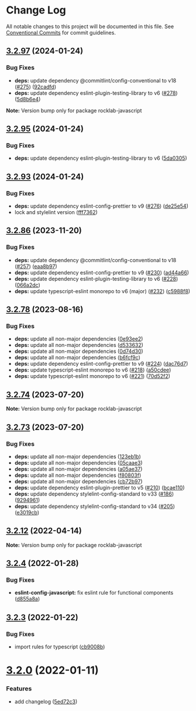 # Change Log

All notable changes to this project will be documented in this file.
See [Conventional Commits](https://conventionalcommits.org) for commit guidelines.

## [3.2.97](https://github.com/cstn/rocklab-javascript/compare/v3.2.96...v3.2.97) (2024-01-24)

### Bug Fixes

- **deps:** update dependency @commitlint/config-conventional to v18 ([#275](https://github.com/cstn/rocklab-javascript/issues/275)) ([92cadfd](https://github.com/cstn/rocklab-javascript/commit/92cadfd7f8d8c3bf37cec18b53a98fc8e0cdfcc8))
- **deps:** update dependency eslint-plugin-testing-library to v6 ([#278](https://github.com/cstn/rocklab-javascript/issues/278)) ([5d8b6e4](https://github.com/cstn/rocklab-javascript/commit/5d8b6e4a2ee9691211b3bc71971b0e8d24acd9cc))

**Note:** Version bump only for package rocklab-javascript

## [3.2.95](https://github.com/cstn/rocklab-javascript/compare/v3.2.96...v3.2.95) (2024-01-24)

### Bug Fixes

- **deps:** update dependency eslint-plugin-testing-library to v6 ([5da0305](https://github.com/cstn/rocklab-javascript/commit/5da03056e87c91e29a2dc01fc6d910fecc10c7f4))

## [3.2.93](https://github.com/cstn/rocklab-javascript/compare/v3.2.95...v3.2.93) (2024-01-24)

### Bug Fixes

- **deps:** update dependency eslint-config-prettier to v9 ([#276](https://github.com/cstn/rocklab-javascript/issues/276)) ([de25e54](https://github.com/cstn/rocklab-javascript/commit/de25e54a0351b09e28c76e059a7d1accbf8c5211))
- lock and stylelint version ([fff7362](https://github.com/cstn/rocklab-javascript/commit/fff7362e3bcc7e5c47355971fe11a3f78bc18cfd))

## [3.2.86](https://github.com/cstn/rocklab-javascript/compare/v3.2.78...v3.2.86) (2023-11-20)

### Bug Fixes

- **deps:** update dependency @commitlint/config-conventional to v18 ([#257](https://github.com/cstn/rocklab-javascript/issues/257)) ([eaa8b97](https://github.com/cstn/rocklab-javascript/commit/eaa8b9718d79ef8246c7d695eb4864ae4920648f))
- **deps:** update dependency eslint-config-prettier to v9 ([#230](https://github.com/cstn/rocklab-javascript/issues/230)) ([ad44a66](https://github.com/cstn/rocklab-javascript/commit/ad44a66e1663c303b21cc4c16c79428ba434da70))
- **deps:** update dependency eslint-plugin-testing-library to v6 ([#228](https://github.com/cstn/rocklab-javascript/issues/228)) ([066a2dc](https://github.com/cstn/rocklab-javascript/commit/066a2dc4006464d046ed66ed24c3ce371d1d6f6a))
- **deps:** update typescript-eslint monorepo to v6 (major) ([#232](https://github.com/cstn/rocklab-javascript/issues/232)) ([c5988f8](https://github.com/cstn/rocklab-javascript/commit/c5988f83d34f364613cced5560430c63c1c81fc2))

## [3.2.78](https://github.com/cstn/rocklab-javascript/compare/v3.2.73...v3.2.78) (2023-08-16)

### Bug Fixes

- **deps:** update all non-major dependencies ([0e93ee2](https://github.com/cstn/rocklab-javascript/commit/0e93ee2a56ec2a2815da39afb94a55b58785a6f8))
- **deps:** update all non-major dependencies ([d533632](https://github.com/cstn/rocklab-javascript/commit/d533632538220c2ee2bd1c3f90de1209b055353c))
- **deps:** update all non-major dependencies ([0d74d30](https://github.com/cstn/rocklab-javascript/commit/0d74d302694bea66aaf7c3d1fc160b7a62359c2b))
- **deps:** update all non-major dependencies ([b6fcf9c](https://github.com/cstn/rocklab-javascript/commit/b6fcf9c7de7c45723026eb4f59572783b6754d20))
- **deps:** update dependency eslint-config-prettier to v9 ([#224](https://github.com/cstn/rocklab-javascript/issues/224)) ([dac76d7](https://github.com/cstn/rocklab-javascript/commit/dac76d7e0790c563df5cd4a1c95ff04a50ef725c))
- **deps:** update typescript-eslint monorepo to v6 ([#218](https://github.com/cstn/rocklab-javascript/issues/218)) ([a50cdee](https://github.com/cstn/rocklab-javascript/commit/a50cdee21ac5b94b72827c48e9b4da212675abb5))
- **deps:** update typescript-eslint monorepo to v6 ([#221](https://github.com/cstn/rocklab-javascript/issues/221)) ([70d52f2](https://github.com/cstn/rocklab-javascript/commit/70d52f2f8b9c6d4a8a92b57313f8b7f8cb058fbd))

## [3.2.74](https://github.com/cstn/rocklab-javascript/compare/v3.2.73...v3.2.74) (2023-07-20)

**Note:** Version bump only for package rocklab-javascript

## [3.2.73](https://github.com/cstn/rocklab-javascript/compare/v3.2.59...v3.2.73) (2023-07-20)

### Bug Fixes

- **deps:** update all non-major dependencies ([123eb1b](https://github.com/cstn/rocklab-javascript/commit/123eb1b32696fd46ca49e7699d0c7446eee19428))
- **deps:** update all non-major dependencies ([05caae3](https://github.com/cstn/rocklab-javascript/commit/05caae33c39dc795e784c302564ce9165cdfe6d6))
- **deps:** update all non-major dependencies ([a05ae37](https://github.com/cstn/rocklab-javascript/commit/a05ae374b61f12e319a0790b459d2bf5dd6a14fa))
- **deps:** update all non-major dependencies ([f80803f](https://github.com/cstn/rocklab-javascript/commit/f80803f962f35db3e61e4bfa248cdde9421670ff))
- **deps:** update all non-major dependencies ([cb72b97](https://github.com/cstn/rocklab-javascript/commit/cb72b971698a9816131d02790db895719e8cefae))
- **deps:** update dependency eslint-plugin-prettier to v5 ([#210](https://github.com/cstn/rocklab-javascript/issues/210)) ([bcae110](https://github.com/cstn/rocklab-javascript/commit/bcae1108afee49f6702e9bf86ee5b6f6a9d52365))
- **deps:** update dependency stylelint-config-standard to v33 ([#186](https://github.com/cstn/rocklab-javascript/issues/186)) ([9294961](https://github.com/cstn/rocklab-javascript/commit/9294961ac99f9e1dc6654868974d4c9c8deb2e4f))
- **deps:** update dependency stylelint-config-standard to v34 ([#205](https://github.com/cstn/rocklab-javascript/issues/205)) ([e3019cb](https://github.com/cstn/rocklab-javascript/commit/e3019cbf39fcc29ee5aa849df4267b6e48c111ec))

## [3.2.12](https://github.com/cstn/rocklab-javascript/compare/v3.2.11...v3.2.12) (2022-04-14)

**Note:** Version bump only for package rocklab-javascript

## [3.2.4](https://github.com/cstn/rocklab-javascript/compare/v3.2.1...v3.2.4) (2022-01-28)

### Bug Fixes

- **eslint-config-javascript:** fix eslint rule for functional components ([d855a8a](https://github.com/cstn/rocklab-javascript/commit/d855a8ac8b824fc6b8ac53eaa8d9145688429c39))

## [3.2.3](https://github.com/cstn/rocklab-javascript/compare/v3.2.1...v3.2.3) (2022-01-22)

### Bug Fixes

- import rules for typescript ([cb9008b](https://github.com/cstn/rocklab-javascript/commit/cb9008b76680743ae6a800129509a4fc96eeb46e))

# [3.2.0](https://github.com/cstn/rocklab-javascript/compare/v3.0.7...v3.2.0) (2022-01-11)

### Features

- add changelog ([5ed72c3](https://github.com/cstn/rocklab-javascript/commit/5ed72c369e2e5e27d3853ab389fd4ef41d762003))
